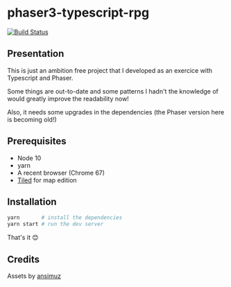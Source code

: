 # phaser3-typescript-rpg

[![Build Status](https://travis-ci.org/pierpo/phaser3-simple-rpg.svg?branch=master)](https://travis-ci.org/pierpo/phaser3-simple-rpg)

## Presentation

This is just an ambition free project that I developed as an exercice with Typescript and Phaser.

Some things are out-to-date and some patterns I hadn't the knowledge of would greatly improve the readability now!

Also, it needs some upgrades in the dependencies (the Phaser version here is becoming old!)

## Prerequisites

- Node 10
- yarn
- A recent browser (Chrome 67)
- [Tiled](https://www.mapeditor.org/) for map edition

## Installation

```bash
yarn       # install the dependencies
yarn start # run the dev server
```

That's it 😊

## Credits

Assets by [ansimuz](https://opengameart.org/content/tiny-rpg-forest)
